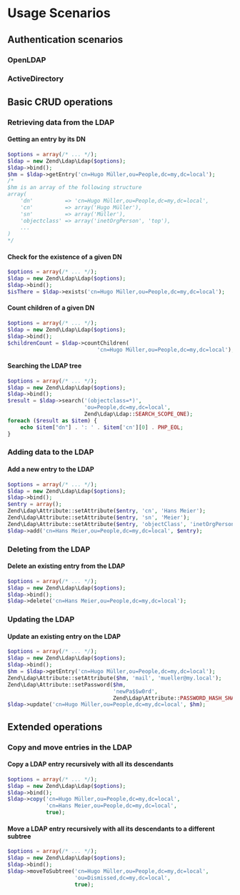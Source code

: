 # Usage Scenarios

## Authentication scenarios

### OpenLDAP

### ActiveDirectory

## Basic CRUD operations

### Retrieving data from the LDAP

#### Getting an entry by its DN

```php
$options = array(/* ... */);
$ldap = new Zend\Ldap\Ldap($options);
$ldap->bind();
$hm = $ldap->getEntry('cn=Hugo Müller,ou=People,dc=my,dc=local');
/*
$hm is an array of the following structure
array(
    'dn'          => 'cn=Hugo Müller,ou=People,dc=my,dc=local',
    'cn'          => array('Hugo Müller'),
    'sn'          => array('Müller'),
    'objectclass' => array('inetOrgPerson', 'top'),
    ...
)
*/
```

#### Check for the existence of a given DN

```php
$options = array(/* ... */);
$ldap = new Zend\Ldap\Ldap($options);
$ldap->bind();
$isThere = $ldap->exists('cn=Hugo Müller,ou=People,dc=my,dc=local');
```

#### Count children of a given DN

```php
$options = array(/* ... */);
$ldap = new Zend\Ldap\Ldap($options);
$ldap->bind();
$childrenCount = $ldap->countChildren(
                            'cn=Hugo Müller,ou=People,dc=my,dc=local');
```

#### Searching the LDAP tree

```php
$options = array(/* ... */);
$ldap = new Zend\Ldap\Ldap($options);
$ldap->bind();
$result = $ldap->search('(objectclass=*)',
                        'ou=People,dc=my,dc=local',
                        Zend\Ldap\Ldap::SEARCH_SCOPE_ONE);
foreach ($result as $item) {
    echo $item["dn"] . ': ' . $item['cn'][0] . PHP_EOL;
}
```

### Adding data to the LDAP

#### Add a new entry to the LDAP

```php
$options = array(/* ... */);
$ldap = new Zend\Ldap\Ldap($options);
$ldap->bind();
$entry = array();
Zend\Ldap\Attribute::setAttribute($entry, 'cn', 'Hans Meier');
Zend\Ldap\Attribute::setAttribute($entry, 'sn', 'Meier');
Zend\Ldap\Attribute::setAttribute($entry, 'objectClass', 'inetOrgPerson');
$ldap->add('cn=Hans Meier,ou=People,dc=my,dc=local', $entry);
```

### Deleting from the LDAP

#### Delete an existing entry from the LDAP

```php
$options = array(/* ... */);
$ldap = new Zend\Ldap\Ldap($options);
$ldap->bind();
$ldap->delete('cn=Hans Meier,ou=People,dc=my,dc=local');
```

### Updating the LDAP

#### Update an existing entry on the LDAP

```php
$options = array(/* ... */);
$ldap = new Zend\Ldap\Ldap($options);
$ldap->bind();
$hm = $ldap->getEntry('cn=Hugo Müller,ou=People,dc=my,dc=local');
Zend\Ldap\Attribute::setAttribute($hm, 'mail', 'mueller@my.local');
Zend\Ldap\Attribute::setPassword($hm,
                                 'newPa$$w0rd',
                                 Zend\Ldap\Attribute::PASSWORD_HASH_SHA1);
$ldap->update('cn=Hugo Müller,ou=People,dc=my,dc=local', $hm);
```

## Extended operations

### Copy and move entries in the LDAP

#### Copy a LDAP entry recursively with all its descendants

```php
$options = array(/* ... */);
$ldap = new Zend\Ldap\Ldap($options);
$ldap->bind();
$ldap->copy('cn=Hugo Müller,ou=People,dc=my,dc=local',
            'cn=Hans Meier,ou=People,dc=my,dc=local',
            true);
```

#### Move a LDAP entry recursively with all its descendants to a different subtree

```php
$options = array(/* ... */);
$ldap = new Zend\Ldap\Ldap($options);
$ldap->bind();
$ldap->moveToSubtree('cn=Hugo Müller,ou=People,dc=my,dc=local',
                     'ou=Dismissed,dc=my,dc=local',
                     true);
```

